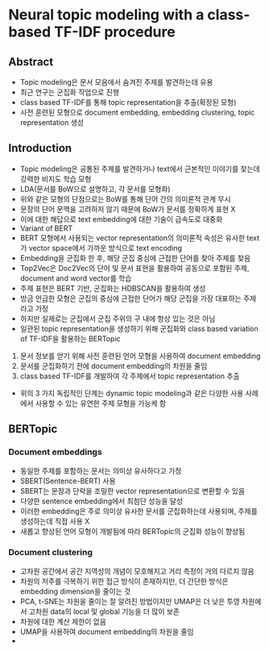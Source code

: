 # Neural topic modeling with a class-based TF-IDF procedure

## Abstract

- Topic modeling은 문서 모음에서 숨겨진 주제를 발견하는데 유용
- 최근 연구는 군집화 작업으로 진행
- class based TF-IDF를 통해 topic representation을 추출(확장된 모형)
- 사전 훈련된 모형으로 document embedding, embedding clustering, topic representation 생성

## Introduction
- Topic modeling은 공통된 주제를 발견하거나 text에서 근본적인 이야기를 찾는데 강력한 비지도 학습 모형
- LDA(문서를 BoW으로 설명하고, 각 문서를 모형화)
- 위와 같은 모형의 단점으로는 BoW를 통해 단어 간의 의미론적 관계 무시
- 문장의 단어 문맥을 고려하지 않기 때문에 BoW가 문서를 정확하게 표현 X
- 이에 대한 해답으로 text embedding에 대한 기술이 급속도로 대중화
- Variant of BERT
- BERT 모형에서 사용되는 vector representation의 의미론적 속성은 유사한 text가 vector space에서 가까운 방식으로 text encoding
- Embedding을 군집화 한 후, 해당 군집 중심에 근접한 단어를 찾아 주제를 찾음
- Top2Vec은 Doc2Vec의 단어 및 문서 표현을 활용하여 공동으로 포함된 주제, document and word vector를 학습
- 주제 표현은 BERT 기반, 군집화는 HDBSCAN을 활용하여 생성
- 방금 언급한 모형은 군집의 중심에 근접한 단어가 해당 군집을 가장 대표하는 주제라고 가정
- 하지만 실제로는 군집에서 군집 주위의 구 내에 항상 있는 것은 아님
- 일관된 topic representation을 생성하기 위해 군집화와 class based variation of TF-IDF을 활용하는 BERTopic

1. 문서 정보를 얻기 위해 사전 훈련된 언어 모형을 사용하여 document embedding
2. 문서를 군집화하기 전에 document embedding의 차원을 줄임
3. class based TF-IDF를 개발하여 각 주제에서 topic representation 추출

- 위의 3 가지 독립적인 단계는 dynamic topic modeling과 같은 다양한 사용 사례에서 사용할 수 있는 유연한 주제 모형을 가능케 함


## BERTopic

### Document embeddings

- 동일한 주제를 포함하는 문서는 의미상 유사하다고 가정
- SBERT(Sentence-BERT) 사용
- SBERT는 문장과 단락을 조밀한 vector representation으로 변환할 수 있음
- 다양한 sentence embedding에서 최첨단 성능을 달성
- 이러한 embedding은 주로 의미상 유사한 문서를 군집화하는데 사용되며, 주제를 생성하는데 직접 사용 X
- 새롭고 향상된 언어 모형이 개발됨에 따라 BERTopic의 군집화 성능이 향상됨

### Document clustering
- 고차원 공간에서 공간 지역성의 개념이 모호해지고 거리 측정이 거의 다르지 않음
- 차원의 저주를 극복하기 위한 접근 방식이 존재하지만, 더 간단한 방식은 embedding dimension을 줄이는 것
- PCA, t-SNE는 차원을 줄이는 잘 알려진 방법이지만 UMAP은 더 낮은 투영 차원에서 고차원 data의 local 및 global 기능을 더 많이 보존
- 차원에 대한 계산 제한이 없음
- UMAP을 사용하여 document embedding의 차원을 줄임
- 
